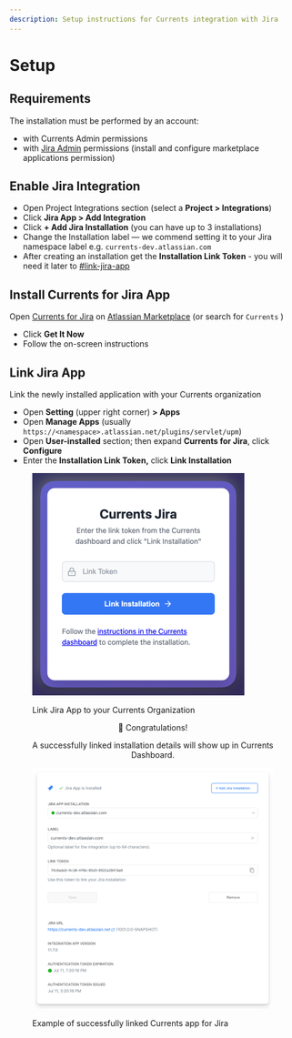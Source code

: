 ```yaml
---
description: Setup instructions for Currents integration with Jira
---
```


# Setup

## Requirements

The installation must be performed by an account:

* with Currents Admin permissions
* with [Jira Admin](https://www.atlassian.com/software/jira/guides/permissions/overview#what-are-users-and-groups) permissions (install and configure marketplace applications permission)

## Enable Jira Integration

* Open Project Integrations section (select a **Project > Integrations**)&#x20;
* Click **Jira App > Add Integration**
* Click **+ Add Jira Installation** (you can have up to 3 installations)
* Change the Installation label — we commend setting it to your Jira namespace label e.g. `currents-dev.atlassian.com`
* After creating an installation get the **Installation Link Token** - you will need it later to [#link-jira-app](setup.md#link-jira-app "mention")

## Install Currents for Jira App

Open [Currents for Jira](https://marketplace.atlassian.com/apps/1238333) on [Atlassian Marketplace](https://marketplace.atlassian.com) (or search for `Currents` )

* Click **Get It Now**
* Follow the on-screen instructions

## Link Jira App

Link the newly installed application with your Currents organization

* Open **Setting** (upper right corner) **> Apps**&#x20;
* Open **Manage Apps** (usually `https://<namespace>.atlassian.net/plugins/servlet/upm`)
* Open **User-installed** section; then expand **Currents for Jira**, click **Configure**
* Enter the **Installation Link Token,** click **Link Installation**

<figure><img src="../../../.gitbook/assets/currents-2025-07-11-15.16.00@2x.png" alt="" width="373"><figcaption><p>Link Jira App to your Currents Organization</p></figcaption></figure>

<p align="center">🎉 Congratulations!  </p>

<p align="center">A successfully linked installation details will show up in Currents Dashboard.</p>

<figure><img src="../../../.gitbook/assets/currents-2025-07-11-15.48.16@2x.png" alt="Example of successfully linked Currents integration with Jira" width="563"><figcaption><p>Example of successfully linked Currents app for Jira</p></figcaption></figure>

